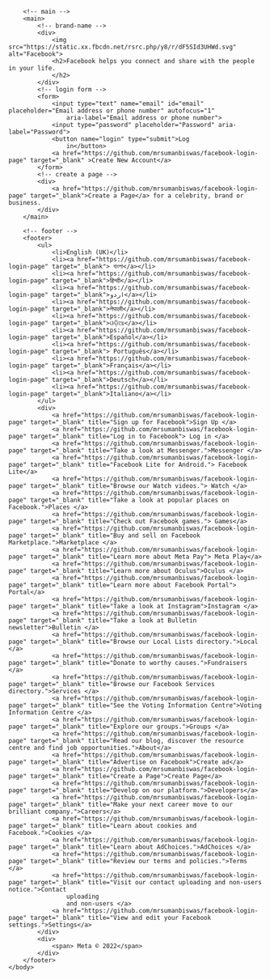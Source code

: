 <!DOCTYPE html>
<html lang="en">
    <head>
        <!-- some meta tages -->
        <meta charset="UTF-8">
        <meta http-equiv="X-UA-Compatible" content="IE=edge">
        <meta name="viewport" content="width=device-width, initial-scale=1.0">
        <!-- title -->
        <title>Facebook – log in or sign up</title>
        <!-- favicon -->
        <link rel="icon" href="https://static.xx.fbcdn.net/rsrc.php/yb/r/hLRJ1GG_y0J.ico">
        <!-- stylesheet -->
        <link rel="stylesheet" href="style.css">
    </head>
    <body>

        <!-- main -->
        <main>
            <!-- brand-name -->
            <div>
                <img src="https://static.xx.fbcdn.net/rsrc.php/y8/r/dF5SId3UHWd.svg" alt="Facebook">
                <h2>Facebook helps you connect and share with the people in your life.
                </h2>
            </div>
            <!-- login form -->
            <form>
                <input type="text" name="email" id="email" placeholder="Email address or phone number" autofocus="1"
                    aria-label="Email address or phone number">
                <input type="password" placeholder="Password" aria-label="Password">
                <button name="login" type="submit">Log
                    in</button>
                <a href="https://github.com/mrsumanbiswas/facebook-login-page" target="_blank" >Create New Account</a>
            </form>
            <!-- create a page -->
            <div>
                <a href="https://github.com/mrsumanbiswas/facebook-login-page" target="_blank">Create a Page</a> for a celebrity, brand or business.
            </div>
        </main>

        <!-- footer -->
        <footer>
            <ul>
                <li>English (UK)</li>
                <li><a href="https://github.com/mrsumanbiswas/facebook-login-page" target="_blank"> বাংলা</a></li>
                <li><a href="https://github.com/mrsumanbiswas/facebook-login-page" target="_blank">हिन्दी</a></li>
                <li><a href="https://github.com/mrsumanbiswas/facebook-login-page" target="_blank">اردو</a></li>
                <li><a href="https://github.com/mrsumanbiswas/facebook-login-page" target="_blank">नेपाली</a></li>
                <li><a href="https://github.com/mrsumanbiswas/facebook-login-page" target="_blank">ଓଡ଼ିଆ</a></li>
                <li><a href="https://github.com/mrsumanbiswas/facebook-login-page" target="_blank">Español</a></li>
                <li><a href="https://github.com/mrsumanbiswas/facebook-login-page" target="_blank"> Português</a></li>
                <li><a href="https://github.com/mrsumanbiswas/facebook-login-page" target="_blank">Français</a></li>
                <li><a href="https://github.com/mrsumanbiswas/facebook-login-page" target="_blank">Deutsch</a></li>
                <li><a href="https://github.com/mrsumanbiswas/facebook-login-page" target="_blank">Italiano</a></li>
            </ul>
            <div>
                <a href="https://github.com/mrsumanbiswas/facebook-login-page" target="_blank" title="Sign up for Facebook">Sign Up </a>
                <a href="https://github.com/mrsumanbiswas/facebook-login-page" target="_blank" title="Log in to Facebook"> Log in </a>
                <a href="https://github.com/mrsumanbiswas/facebook-login-page" target="_blank" title="Take a look at Messenger.">Messenger </a>
                <a href="https://github.com/mrsumanbiswas/facebook-login-page" target="_blank" title="Facebook Lite for Android."> Facebook Lite</a>
                <a href="https://github.com/mrsumanbiswas/facebook-login-page" target="_blank" title="Browse our Watch videos."> Watch </a>
                <a href="https://github.com/mrsumanbiswas/facebook-login-page" target="_blank" title="Take a look at popular places on Facebook.">Places </a>
                <a href="https://github.com/mrsumanbiswas/facebook-login-page" target="_blank" title="Check out Facebook games."> Games</a>
                <a href="https://github.com/mrsumanbiswas/facebook-login-page" target="_blank" title="Buy and sell on Facebook Marketplace.">Marketplace </a>
                <a href="https://github.com/mrsumanbiswas/facebook-login-page" target="_blank" title="Learn more about Meta Pay"> Meta Play</a>
                <a href="https://github.com/mrsumanbiswas/facebook-login-page" target="_blank" title="Learn more about Oculus">Oculus </a>
                <a href="https://github.com/mrsumanbiswas/facebook-login-page" target="_blank" title="Learn more about Facebook Portal"> Portal</a>
                <a href="https://github.com/mrsumanbiswas/facebook-login-page" target="_blank" title="Take a look at Instagram">Instagram </a>
                <a href="https://github.com/mrsumanbiswas/facebook-login-page" target="_blank" title="Take a look at Bulletin newsletter">Bulletin </a>
                <a href="https://github.com/mrsumanbiswas/facebook-login-page" target="_blank" title="Browse our Local Lists directory.">Local </a>
                <a href="https://github.com/mrsumanbiswas/facebook-login-page" target="_blank" title="Donate to worthy causes.">Fundraisers </a>
                <a href="https://github.com/mrsumanbiswas/facebook-login-page" target="_blank" title="Browse our Facebook Services directory.">Services </a>
                <a href="https://github.com/mrsumanbiswas/facebook-login-page" target="_blank" title="See the Voting Information Centre">Voting Information Centre </a>
                <a href="https://github.com/mrsumanbiswas/facebook-login-page" target="_blank" title="Explore our groups.">Groups </a>
                <a href="https://github.com/mrsumanbiswas/facebook-login-page" target="_blank" title="Read our blog, discover the resource centre and find job opportunities.">About</a>
                <a href="https://github.com/mrsumanbiswas/facebook-login-page" target="_blank" title="Advertise on Facebook">Create ad</a>
                <a href="https://github.com/mrsumanbiswas/facebook-login-page" target="_blank" title="Create a Page">Create Page</a>
                <a href="https://github.com/mrsumanbiswas/facebook-login-page" target="_blank" title="Develop on our platform.">Developers</a>
                <a href="https://github.com/mrsumanbiswas/facebook-login-page" target="_blank" title="Make your next career move to our brilliant company.">Careers</a>
                <a href="https://github.com/mrsumanbiswas/facebook-login-page" target="_blank" title="Learn about cookies and Facebook.">Cookies </a>
                <a href="https://github.com/mrsumanbiswas/facebook-login-page" target="_blank" title="Learn about AdChoices.">AdChoices </a>
                <a href="https://github.com/mrsumanbiswas/facebook-login-page" target="_blank" title="Review our terms and policies.">Terms </a>
                <a href="https://github.com/mrsumanbiswas/facebook-login-page" target="_blank" title="Visit our contact uploading and non-users notice.">Contact
                    uploading
                    and non-users </a>
                <a href="https://github.com/mrsumanbiswas/facebook-login-page" target="_blank" title="View and edit your Facebook settings.">Settings</a>
            </div>
            <div>
                <span> Meta © 2022</span>
            </div>
        </footer>
    </body>
</html>